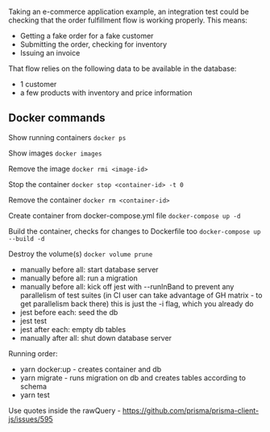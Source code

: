 Taking an e-commerce application example, an integration test could be checking that the order fulfillment flow is working properly. This means:

- Getting a fake order for a fake customer
- Submitting the order, checking for inventory
- Issuing an invoice

That flow relies on the following data to be available in the database:

- 1 customer
- a few products with inventory and price information

## Docker commands

Show running containers
`docker ps`

Show images
`docker images`

Remove the image
`docker rmi <image-id>`

Stop the container
`docker stop <container-id> -t 0`

Remove the container
`docker rm <container-id>`

Create container from docker-compose.yml file
`docker-compose up -d`

Build the container, checks for changes to Dockerfile too
`docker-compose up --build -d`

Destroy the volume(s)
`docker volume prune`

- manually before all: start database server
- manually before all: run a migration
- manually before all: kick off jest with --runInBand to prevent any parallelism of test suites (in CI user can take advantage of GH matrix - to get parallelism back there) this is just the -i flag, which you already do
- jest before each: seed the db
- jest test
- jest after each: empty db tables
- manually after all: shut down database server

Running order:
- yarn docker:up - creates container and db
- yarn migrate - runs migration on db and creates tables according to schema
- yarn test


Use quotes inside the rawQuery - 
https://github.com/prisma/prisma-client-js/issues/595